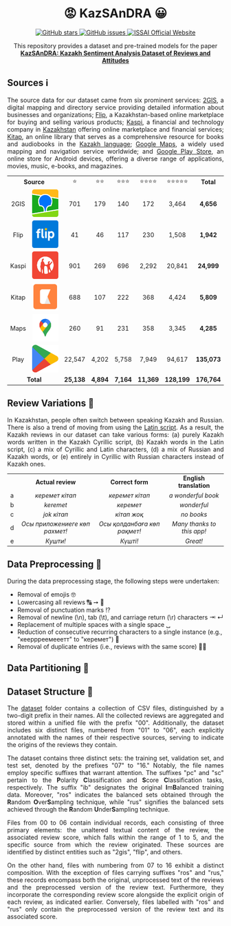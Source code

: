 <h1 align="center">😡 KazSAnDRA 😀 </h1>

<p align="center">
  <a href="https://github.com/IS2AI/KazSAnDRA/stargazers">
    <img src="https://img.shields.io/github/stars/IS2AI/KazSAnDRA.svg?colorA=orange&colorB=orange&logo=github"
         alt="GitHub stars">
  </a>
  <a href="https://github.com/IS2AI/KazSAnDRA/issues">
    <img src="https://img.shields.io/github/issues/IS2AI/KazSAnDRA.svg"
         alt="GitHub issues">
  </a>
  <a href="https://issai.nu.edu.kz">
    <img src="https://img.shields.io/static/v1?label=ISSAI&amp;message=official site&amp;color=blue&amp"
         alt="ISSAI Official Website">
  </a> 
</p>

<p align = "center">This repository provides a dataset and pre-trained models for the paper <br><a href = "https://arxiv.org/abs/2305.15749"><b>KazSAnDRA: Kazakh Sentiment Analysis Dataset of Reviews and Attitudes</b></a></p>

## Sources ℹ️

<p align = "justify">The source data for our dataset came from six prominent services: <a href="https://2gis.kz/">2GIS</a>, a digital mapping and directory service providing detailed information about businesses and organizations; <a href="https://www.flip.kz/">Flip</a>, a Kazakhstan-based online marketplace for buying and selling various products; <a href="https://kaspi.kz/">Kaspi</a>, a financial and technology company in <a href="https://en.wikipedia.org/wiki/Kazakhstan">Kazakhstan</a> offering online marketplace and financial services;  <a href="https://kitap.kz/">Kitap</a>, an online library that serves as a comprehensive resource for books and audiobooks in the <a href="https://en.wikipedia.org/wiki/Kazakh_language">Kazakh language</a>; <a href="https://www.google.com/maps/">Google Maps</a>, a widely used mapping and navigation service worldwide; and <a href="https://play.google.com/">Google Play Store</a>, an online store for Android devices, offering a diverse range of applications, movies, music, e-books, and magazines.</p>

<!--
<div align="center">
  <img src="img/logo_2gis.png" width="64" height="64" alt="2gis.kz logo">
  <img src="img/logo_flip.png" width="64" height="64" alt="flip.kz logo">
  <img src="img/logo_kaspi.png" width="64" height="64" alt="kaspi.kz logo">
  <img src="img/logo_kitap.png" width="64" height="64" alt="kitap.kz logo">
  <img src="img/logo_maps.png" width="64" height="64" alt="google maps logo">
  <img src="img/logo_play.png" width="64" height="64" alt="google plays store logo">
</div>
-->

<!--
<table align="center">
  <tr style="border: 0px;">
    <td align="center" ><b>2GIS</b></td>
    <td align="center"><b>Flip</b></td>
    <td align="center"><b>Kaspi</b></td>
    <td align="center"><b>Kitap</b></td>
    <td align="center"><b>Maps</b></td>
    <td align="center"><b>Play</b></td>
  </tr>
  <tr></tr>
  <tr>
    <td><img src="img/logo_2gis.png" width="64" height="64" alt="2gis.kz logo"></td>
    <td><img src="img/logo_flip.png" width="64" height="64" alt="flip.kz logo"></td>
    <td><img src="img/logo_kaspi.png" width="64" height="64" alt="kaspi.kz logo"></td>
    <td><img src="img/logo_kitap.png" width="64" height="64" alt="kitap.kz logo"></td>
    <td><img src="img/logo_maps.png" width="64" height="64" alt="google maps logo"></td>
    <td><img src="img/logo_play.png" width="64" height="64" alt="google plays store logo"></td>
  </tr>
  <tr></tr>
  <tr>
    <td align="center"><b>4,656</b></td>
    <td align="center"><b>1,942</b></td>
    <td align="center"><b>24,999</b></td>
    <td align="center"><b>5,809</b></td>
    <td align="center"><b>XXXX</b></td>
    <td align="center"><b>135,073</b></td>
  </tr>
</table>
-->

<table align="center">
  <tr align="center">
    <td colspan="2"><b>Source</b></td>
    <td>⭐️</td>
    <td>⭐️⭐️</td>
    <td>⭐️⭐️⭐️</td>
    <td>⭐️⭐️⭐️⭐️</td>
    <td>⭐️⭐️⭐️⭐️⭐️</td>
    <td><b>Total</b></td>
  </tr>
   <tr></tr>
  <tr align="center">
    <td>2GIS</td>
    <td><img src="img/logo_2gis.png" width="64" height="64" alt="2gis.kz logo"></td>
    <td>701</td>
    <td>179</td>
    <td>140</td>
    <td>172</td>
    <td>3,464</td>
    <td><b>4,656</b></td>
  </tr>
   <tr></tr>
  <tr align="center">
    <td>Flip</td>
    <td><img src="img/logo_flip.png" width="64" height="64" alt="flip.kz logo"></td>
    <td>41</td>
    <td>46</td>
    <td>117</td>
    <td>230</td>
    <td>1,508</td>
    <td><b>1,942</b></td>
  </tr>
   <tr></tr>
  <tr align="center">
    <td>Kaspi</td>
    <td><img src="img/logo_kaspi.png" width="64" height="64" alt="kaspi.kz logo"></td>
    <td>901</td>
    <td>269</td>
    <td>696</td>
    <td>2,292</td>
    <td>20,841</td>
    <td><b>24,999</b></td>
  </tr>
   <tr></tr>
  <tr align="center">
    <td>Kitap</td>
    <td><img src="img/logo_kitap.png" width="64" height="64" alt="kitap.kz logo"></td>
    <td>688</td>
    <td>107</td>
    <td>222</td>
    <td>368</td>
    <td>4,424</td>
    <td><b>5,809</b></td>
  </tr>
   <tr></tr>
  <tr align="center">
    <td>Maps</td>
    <td><img src="img/logo_maps.png" width="64" height="64" alt="google maps logo"></td>
    <td>260</td>
    <td>91</td>
    <td>231</td>
    <td>358</td>
    <td>3,345</td>
    <td><b>4,285</b></td>
  </tr>
   <tr></tr>
  <tr align="center">
    <td>Play</td>
    <td><img src="img/logo_play.png" width="64" height="64" alt="google plays store logo"></td>
    <td>22,547</td>
    <td>4,202</td>
    <td>5,758</td>
    <td>7,949</td>
    <td>94,617</td>
    <td><b>135,073</b></td>
    </tr>
  <tr></tr>
  <tr align="center">
      <td colspan="2"><b>Total</b></td>
      <td><b>25,138</b></td>
      <td><b>4,894</b></td>
      <td><b>7,164</b></td>
      <td><b>11,369</b></td>
      <td><b>128,199</b></td>
      <td><b>176,764</b></td>
    </tr>
  </table>

## Review Variations 🔀

<p align = "justify">In Kazakhstan, people often switch between speaking Kazakh and Russian. There is also a trend of moving from using the <a href="https://en.wikipedia.org/wiki/Cyrillic_script>Cyrillic</a> to the <a href="https://en.wikipedia.org/wiki/Latin_script">Latin script</a>. As a result, the Kazakh reviews in our dataset can take various forms: (a) purely Kazakh words written in the Kazakh Cyrillic script, (b) Kazakh words in the Latin script, (c) a mix of Cyrillic and Latin characters, (d) a mix of Russian and Kazakh words, or (e) entirely in Cyrillic with Russian characters instead of Kazakh ones.</p>

<table align="center">
  <tr align="center">
    <td></td>
    <td><b>Actual review</b></td>
    <td><b>Correct form</b></td>
    <td><b>English translation</b></td>
  </tr>
  <tr></tr>
  <tr align="center">
    <td>a</td>
    <td><i>керемет кітап<i/></td>
    <td><i>керемет кітап<i/></td>
    <td><i>a wonderful book<i/></td>
  </tr>
  <tr></tr>
  <tr align="center">
    <td>b</td>
    <td><i>keremet<i/></td>
    <td><i>керемет<i/></td>
    <td><i>wonderful<i/></td>
  </tr>
  <tr></tr>
  <tr align="center">
    <td>c</td>
    <td><i>jok кітап<i/></td>
    <td><i>кітап жоқ<i/></td>
    <td><i>no books<i/></td>
  </tr>
  <tr></tr>
  <tr align="center">
    <td>d</td>
    <td><i>Осы приложениеге көп рахмет!<i/></td>
    <td><i>Осы қолданбаға көп рақмет!<i/></td>
    <td><i>Many thanks to this app!<i/></td>
  </tr>
  <tr></tr>
  <tr align="center">
    <td>e</td>
    <td><i>Кушти!<i/></td>
    <td><i>Күшті!<i/></td>
    <td><i>Great!<i/></td>
  </tr>
</table>

## Data Preprocessing 🔧

<p align = "justify">During the data preprocessing stage, the following steps were undertaken:</p>

- Removal of emojis 🤓
- Lowercasing all reviews 🔠 ➙ 🔡
- Removal of punctuation marks ⁉️
- Removal of newline (\n), tab (\t), and carriage return (\r) characters ⇥ ↵
- Replacement of multiple spaces with a single space ␣
- Reduction of consecutive recurring characters to a single instance (e.g., "кееррреемееетт" to "керемет") 🔂
- Removal of duplicate entries (i.e., reviews with the same score) 👯‍♂️

## Data Partitioning 🧩

## Dataset Structure 📁

<p align = "justify">The <a href="https://github.com/IS2AI/KazSAnDRA/tree/main/dataset">dataset</a> folder contains a collection of CSV files, distinguished by a two-digit prefix in their names. All the collected reviews are aggregated and stored within a unified file with the prefix "00". Additionally, the dataset includes six distinct files, numbered from "01" to "06", each explicitly annotated with the names of their respective sources, serving to indicate the origins of the reviews they contain.</p>

<p align = "justify">The dataset contains three distinct sets: the training set, validation set, and test set, denoted by the prefixes "07" to "16." Notably, the file names employ specific suffixes that warrant attention. The suffixes "pc" and "sc" pertain to the <b>P</b>olarity <b>C</b>lassification and <b>S</b>core <b>C</b>lassification tasks, respectively. The suffix "ib" designates the original <b>I</b>m<b>B</b>alanced training data. Moreover, "ros" indicates the balanced sets obtained through the <b>R</b>andom <b>O</b>ver<b>S</b>ampling technique, while "rus" signifies the balanced sets achieved through the <b>R</b>andom <b>U</b>nder<b>S</b>ampling technique.</p>

<p align = "justify">Files from 00 to 06 contain individual records, each consisting of three primary elements: the unaltered textual content of the review, the associated review score, which falls within the range of 1 to 5, and the specific source from which the review originated. These sources are identified by distinct entities such as "2gis", "flip", and others.</p>

<p align = "justify">On the other hand, files with numbering from 07 to 16 exhibit a distinct composition. With the exception of files carrying suffixes "ros" and "rus," these records encompass both the original, unprocessed text of the reviews and the preprocessed version of the review text. Furthermore, they incorporate the corresponding review score alongside the explicit origin of each review, as indicated earlier. Conversely, files labelled with "ros" and "rus" only contain the preprocessed version of the review text and its associated score.</p>
